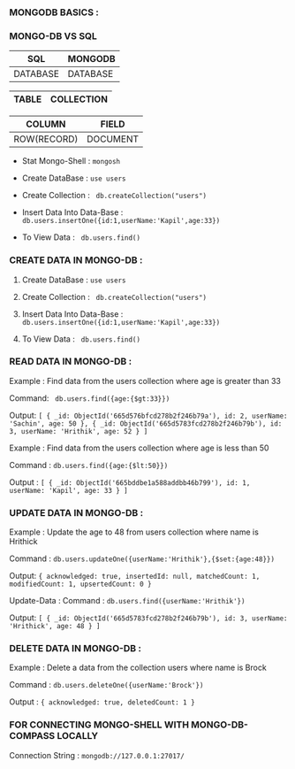 ### MONGODB BASICS :

### MONGO-DB VS SQL 

  | SQL    | MONGODB|
  |--------|--------|
  |DATABASE|DATABASE|
  
  |TABLE    |COLLECTION|
  |---------|----------|

  |COLUMN|FIELD|
  |---------|----------|
  |ROW(RECORD)|DOCUMENT|
  

- Stat Mongo-Shell : `mongosh`

- Create DataBase : `use users`

- Create Collection : ` db.createCollection("users")`

- Insert Data Into Data-Base : `db.users.insertOne({id:1,userName:'Kapil',age:33})`

- To View Data : ` db.users.find()`

###  CREATE DATA IN MONGO-DB : 

1. Create DataBase : `use users`

1. Create Collection : ` db.createCollection("users")`

1. Insert Data Into Data-Base : `db.users.insertOne({id:1,userName:'Kapil',age:33})`

1. To View Data : ` db.users.find()`

### READ DATA IN MONGO-DB :

Example : Find data from the users collection  where age is greater than 33

Command: ` db.users.find({age:{$gt:33}})`

Output: `[
  {
    _id: ObjectId('665d576bfcd278b2f246b79a'),
    id: 2,
    userName: 'Sachin',
    age: 50
  },
  {
    _id: ObjectId('665d5783fcd278b2f246b79b'),
    id: 3,
    userName: 'Hrithik',
    age: 52
  }
]`

Example : Find data from the users collection  where age is less than 50

Command : `db.users.find({age:{$lt:50}})`

Output : `[
  {
    _id: ObjectId('665bddbe1a588addbb46b799'),
    id: 1,
    userName: 'Kapil',
    age: 33
  }
]`

### UPDATE DATA IN MONGO-DB :

Example : Update the age to 48 from users collection where name is Hrithick

Command : `db.users.updateOne({userName:'Hrithik'},{$set:{age:48}})`

Output: `{
  acknowledged: true,
  insertedId: null,
  matchedCount: 1,
  modifiedCount: 1,
  upsertedCount: 0
}`

Update-Data : Command : `db.users.find({userName:'Hrithik'})`

Output: `[
  {
    _id: ObjectId('665d5783fcd278b2f246b79b'),
    id: 3,
    userName: 'Hrithick',
    age: 48
  }
]`

### DELETE DATA IN MONGO-DB :

Example : Delete a data from the collection users where name is Brock

Command : `db.users.deleteOne({userName:'Brock'})`

Output : `{ acknowledged: true, deletedCount: 1 }`

### FOR CONNECTING MONGO-SHELL WITH MONGO-DB-COMPASS LOCALLY

Connection String : `mongodb://127.0.0.1:27017/`








